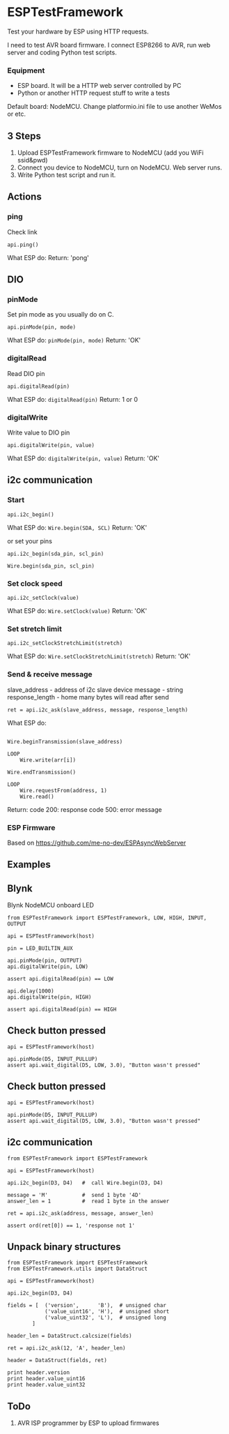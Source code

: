 # ESPTestFramework
Test your hardware by ESP using HTTP requests.

I need to test AVR board firmware. I connect ESP8266 to AVR, run web server and coding Python test scripts.

### Equipment
- ESP board. It will be a HTTP web server controlled by PC
- Python or another HTTP request stuff to write a tests

Default board: NodeMCU.
Change platformio.ini file to use another WeMos or etc.

## 3 Steps

1. Upload ESPTestFramework firmware to NodeMCU (add you WiFi ssid&pwd)
2. Connect you device to NodeMCU, turn on NodeMCU. Web server runs.
3. Write Python test script and run it.

## Actions

### ping
Check link
```
api.ping()
```
What ESP do: 
Return: 'pong'

## DIO

### pinMode
Set pin mode as you usually do on C.
```
api.pinMode(pin, mode) 
```
What ESP do: 
```pinMode(pin, mode)```
Return: 'OK'

### digitalRead
Read DIO pin
```
api.digitalRead(pin) 
```
What ESP do: 
```digitalRead(pin)```
Return: 1 or 0 

### digitalWrite
Write value to DIO pin
```
api.digitalWrite(pin, value) 
```
What ESP do: 
```digitalWrite(pin, value)```
Return: 'OK'

## i2c communication

### Start
```
api.i2c_begin() 
```
What ESP do: 
```Wire.begin(SDA, SCL)```
Return: 'OK'

or set your pins
```
api.i2c_begin(sda_pin, scl_pin) 
```
```Wire.begin(sda_pin, scl_pin)```

### Set clock speed
```
api.i2c_setClock(value) 
```
What ESP do: 
```Wire.setClock(value)```
Return: 'OK'

### Set stretch limit
```
api.i2c_setClockStretchLimit(stretch) 
```
What ESP do: 
```Wire.setClockStretchLimit(stretch)```
Return: 'OK'

### Send & receive message

slave_address - address of i2c slave device
message - string
response_length - home many bytes will read after send

```
ret = api.i2c_ask(slave_address, message, response_length) 
```

What ESP do: 
```

Wire.beginTransmission(slave_address)

LOOP
	Wire.write(arr[i])

Wire.endTransmission()

LOOP 
	Wire.requestFrom(address, 1)
	Wire.read()
```
Return: 
code 200: response
code 500: error message


### ESP Firmware 

Based on https://github.com/me-no-dev/ESPAsyncWebServer


## Examples

## Blynk

Blynk NodeMCU onboard LED
```
from ESPTestFramework import ESPTestFramework, LOW, HIGH, INPUT, OUTPUT

api = ESPTestFramework(host)

pin = LED_BUILTIN_AUX

api.pinMode(pin, OUTPUT)
api.digitalWrite(pin, LOW)

assert api.digitalRead(pin) == LOW

api.delay(1000)
api.digitalWrite(pin, HIGH)

assert api.digitalRead(pin) == HIGH
```

## Check button pressed
```
api = ESPTestFramework(host)

api.pinMode(D5, INPUT_PULLUP)
assert api.wait_digital(D5, LOW, 3.0), "Button wasn't pressed"
```

## Check button pressed
```
api = ESPTestFramework(host)

api.pinMode(D5, INPUT_PULLUP)
assert api.wait_digital(D5, LOW, 3.0), "Button wasn't pressed"
```

## i2c communication
```
from ESPTestFramework import ESPTestFramework

api = ESPTestFramework(host)

api.i2c_begin(D3, D4)   #  call Wire.begin(D3, D4)

message = 'M'           #  send 1 byte '4D'
answer_len = 1          #  read 1 byte in the answer

ret = api.i2c_ask(address, message, answer_len)

assert ord(ret[0]) == 1, 'response not 1'
```

## Unpack binary structures

```
from ESPTestFramework import ESPTestFramework
from ESPTestFramework.utils import DataStruct

api = ESPTestFramework(host)

api.i2c_begin(D3, D4)

fields = [  ('version',      'B'),  # unsigned char
            ('value_uint16', 'H'),  # unsigned short
            ('value_uint32', 'L'),  # unsigned long
        ]

header_len = DataStruct.calcsize(fields)

ret = api.i2c_ask(12, 'A', header_len)

header = DataStruct(fields, ret)

print header.version
print header.value_uint16
print header.value_uint32
```

## ToDo

1. AVR ISP programmer by ESP to upload firmwares
